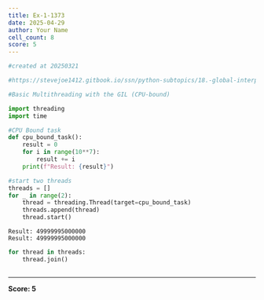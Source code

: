 ```yaml
---
title: Ex-1-1373
date: 2025-04-29
author: Your Name
cell_count: 8
score: 5
---
```


```python
#created at 20250321
```


```python
#https://stevejoe1412.gitbook.io/ssn/python-subtopics/18.-global-interpreter-lock-gil
```


```python
#Basic Multithreading with the GIL (CPU-bound)
```


```python
import threading 
import time
```


```python
#CPU Bound task
def cpu_bound_task():
    result = 0
    for i in range(10**7):
        result += i
    print(f"Result: {result}")
```


```python
#start two threads
threads = []
for _ in range(2):
    thread = threading.Thread(target=cpu_bound_task)
    threads.append(thread)
    thread.start()
```

    Result: 49999995000000
    Result: 49999995000000



```python
for thread in threads:
    thread.join()
```


```python

```


---
**Score: 5**